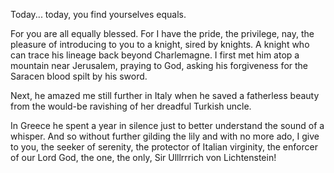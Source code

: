 Today... today, you find yourselves equals.

For you are all equally blessed. For I have the pride, the privilege, nay, the pleasure of introducing to you to a knight, sired by knights. A knight who can trace his lineage back beyond Charlemagne. I first met him atop a mountain near Jerusalem, praying to God, asking his forgiveness for the Saracen blood spilt by his sword. 

Next, he amazed me still further in Italy when he saved a fatherless beauty from the would-be ravishing of her dreadful Turkish uncle. 

In Greece he spent a year in silence just to better understand the sound of a whisper. And so without further gilding the lily and with no more ado, I give to you, the seeker of serenity, the protector of Italian virginity, the enforcer of our Lord God, the one, the only, Sir Ulllrrrich von Lichtenstein! 
